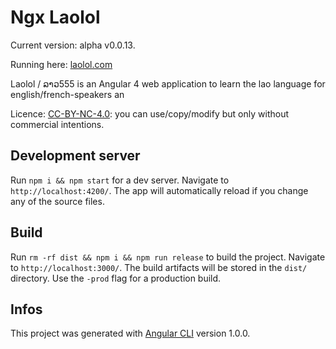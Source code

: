 # Ngx Laolol

Current version: alpha v0.0.13.

Running here: [laolol.com](http://laolol.com)


Laolol / ລາວ555 is an Angular 4 web application to learn the lao language for english/french-speakers an


Licence: [CC-BY-NC-4.0](https://creativecommons.org/licenses/by-nc/4.0/): you can use/copy/modify but only without commercial intentions.

## Development server

Run `npm i && npm start` for a dev server. Navigate to `http://localhost:4200/`. The app will automatically reload if you change any of the source files.

## Build

Run `rm -rf dist && npm i && npm run release` to build the project. Navigate to `http://localhost:3000/`. The build artifacts will be stored in the `dist/` directory. Use the `-prod` flag for a production build.

## Infos
This project was generated with [Angular CLI](https://github.com/angular/angular-cli) version 1.0.0.
